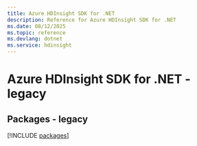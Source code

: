 ```yaml
---
title: Azure HDInsight SDK for .NET
description: Reference for Azure HDInsight SDK for .NET
ms.date: 08/12/2025
ms.topic: reference
ms.devlang: dotnet
ms.service: hdinsight
---
```

# Azure HDInsight SDK for .NET - legacy
## Packages - legacy
[!INCLUDE [packages](hdinsight-index.md)]